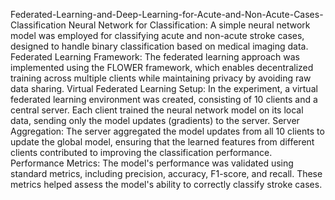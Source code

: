Federated-Learning-and-Deep-Learning-for-Acute-and-Non-Acute-Cases-Classification
Neural Network for Classification: A simple neural network model was employed for classifying acute and non-acute stroke cases, designed to handle binary classification based on medical imaging data.
Federated Learning Framework: The federated learning approach was implemented using the FLOWER framework, which enables decentralized training across multiple clients while maintaining privacy by avoiding raw data sharing.
Virtual Federated Learning Setup: In the experiment, a virtual federated learning environment was created, consisting of 10 clients and a central server. Each client trained the neural network model on its local data, sending only the model updates (gradients) to the server.
Server Aggregation: The server aggregated the model updates from all 10 clients to update the global model, ensuring that the learned features from different clients contributed to improving the classification performance.
Performance Metrics: The model's performance was validated using standard metrics, including precision, accuracy, F1-score, and recall. These metrics helped assess the model's ability to correctly classify stroke cases.
